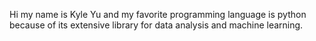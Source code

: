 Hi my name is Kyle Yu and my favorite programming language is python because of its extensive library for data analysis and machine learning.